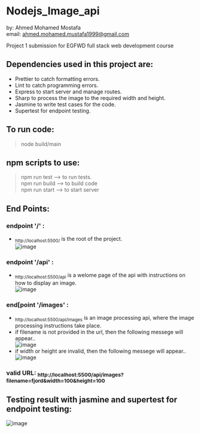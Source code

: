 # Nodejs_Image_api
by: Ahmed Mohamed Mostafa<br/>
email: ahmed.mohamed.mustafa1999@gmail.com

Project 1 submission for EGFWD full stack web development course

## **Dependencies used in this project are:**
- Prettier to catch formatting errors.
- Lint to catch programming errors.
- Express to start server and manage routes.
- Sharp to process the image to the required width and height.
- Jasmine to write test cases for the code.
- Supertest for endpoint testing.

## **To run code:**<br/>
  >node build/main<br/>

## **npm scripts to use:**<br/>
  >npm run test --> to run tests.<br/>
  >npm run build --> to build code<br/>
  >npm run start --> to start server<br/>
  
## **End Points:**<br/>
### endpoint '/' :
- <sub>http://localhost:5500/</sub> is the root of the project.<br/>
  ![image](https://user-images.githubusercontent.com/60396165/191621394-37568e20-5574-40ad-9f6c-9ad217e9b265.png)<br/>
### endpoint '/api' :
- <sub>http://localhost:5500/api</sub> is a welome page of the api with instructions on how to display an image.<br/>
  ![image](https://user-images.githubusercontent.com/60396165/191621586-da1f1ed1-9551-4ca7-b1a6-680bdeb6f2ae.png)<br/>
### end[point '/images' :
- <sub>http://localhost:5500/api/images</sub> is an image processing api, where the image processing instructions take place.<br/>
- if filename is not provided in the url, then the following messege will appear..<br/>
  ![image](https://user-images.githubusercontent.com/60396165/191621844-a12001ea-98ae-403c-bc76-643d5915c846.png)<br/>
- if width or height are invalid, then the following messege will appear..<br/>
  ![image](https://user-images.githubusercontent.com/60396165/191622130-93b96de6-9c5c-4a09-bd54-ad73527b3aff.png)<br/>
### valid URL: <sub>http://localhost:5500/api/images?filename=fjord&width=100&height=100</sub><br/>

## **Testing result with jasmine and supertest for endpoint testing:**<br/>
  ![image](https://user-images.githubusercontent.com/60396165/191624929-0046dbd8-a6cc-44c9-a792-7c1c0fea4d0f.png)

